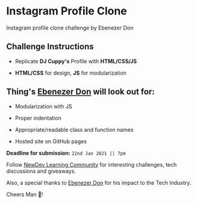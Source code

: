 # Instagram Profile Clone

Instagram profile clone challenge by Ebenezer Don

## Challenge Instructions

- Replicate **DJ Cuppy's** Profile with **HTML/CSS/JS**

- **HTML/CSS** for design, **JS** for modularization

## Thing's [Ebenezer Don](https://www.facebook.com/ebenezerfb/) will look out for:

- Modularization with JS

- Proper indentation

- Appropriate/readable class and function names

- Hosted site on GitHub pages

**Deadline for submission:** ```22nd Jan 2021 || 7pm```

Follow [NewDev Learning Community](https://www.facebook.com/groups/231075498492096) for interesting challenges, tech discussions and giveaways.

Also, a special thanks to [Ebenezer Don](https://www.facebook.com/ebenezerfb/) for his impact to the Tech Industry.

Cheers Man 🙌!
